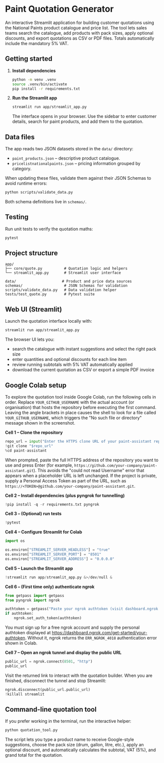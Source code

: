 # Paint Quotation Generator

An interactive Streamlit application for building customer quotations using the National Paints product catalogue and price list. The tool lets sales teams search the catalogue, add products with pack sizes, apply optional discounts, and export quotations as CSV or PDF files. Totals automatically include the mandatory 5% VAT.

## Getting started

1. **Install dependencies**
   ```bash
   python -m venv .venv
   source .venv/bin/activate
   pip install -r requirements.txt
   ```

2. **Run the Streamlit app**
   ```bash
   streamlit run app/streamlit_app.py
   ```
   The interface opens in your browser. Use the sidebar to enter customer details, search for paint products, and add them to the quotation.

## Data files

The app reads two JSON datasets stored in the `data/` directory:

- `paint_products.json` – descriptive product catalogue.
- `pricelistnationalpaints.json` – pricing information grouped by category.

When updating these files, validate them against their JSON Schemas to avoid runtime errors:

```bash
python scripts/validate_data.py
```

Both schema definitions live in `schemas/`.

## Testing

Run unit tests to verify the quotation maths:

```bash
pytest
```

## Project structure

```
app/
├── core/quote.py          # Quotation logic and helpers
└── streamlit_app.py       # Streamlit user interface

data/                     # Product and price data sources
schemas/                   # JSON Schemas for validation
scripts/validate_data.py   # Data validation helper
tests/test_quote.py        # Pytest suite
```

## Web UI (Streamlit)

Launch the quotation interface locally with:

```bash
streamlit run app/streamlit_app.py
```

The browser UI lets you:

- search the catalogue with instant suggestions and select the right pack size
- enter quantities and optional discounts for each line item
- review running subtotals with 5% VAT automatically applied
- download the current quotation as CSV or export a simple PDF invoice

## Google Colab setup

To explore the quotation tool inside Google Colab, run the following cells in
order. Replace `YOUR_GITHUB_USERNAME` with the actual account (or organisation)
that hosts the repository before executing the first command. Leaving the angle
brackets in place causes the shell to look for a file called
`YOUR_GITHUB_USERNAME`, which triggers the "No such file or directory"
message shown in the screenshot.

**Cell 1 – Clone the repository**

```python
repo_url = input("Enter the HTTPS clone URL of your paint-assistant repository: ").strip()
!git clone "$repo_url"
%cd paint-assistant
```

When prompted, paste the full HTTPS address of the repository you want to use
and press Enter (for example,
`https://github.com/your-company/paint-assistant.git`). This avoids the
"could not read Username" error that appears when a placeholder URL is left
unchanged. If the project is private, supply a Personal Access Token as part of
the URL, such as `https://<TOKEN>@github.com/your-company/paint-assistant.git`.

**Cell 2 – Install dependencies (plus pyngrok for tunnelling)**

```python
!pip install -q -r requirements.txt pyngrok
```

**Cell 3 – (Optional) run tests**

```python
!pytest
```

**Cell 4 – Configure Streamlit for Colab**

```python
import os

os.environ["STREAMLIT_SERVER_HEADLESS"] = "true"
os.environ["STREAMLIT_SERVER_PORT"] = "8501"
os.environ["STREAMLIT_SERVER_ADDRESS"] = "0.0.0.0"
```

**Cell 5 – Launch the Streamlit app**

```python
!streamlit run app/streamlit_app.py &>/dev/null &
```

**Cell 6 – (First time only) authenticate ngrok**

```python
from getpass import getpass
from pyngrok import ngrok

authtoken = getpass("Paste your ngrok authtoken (visit dashboard.ngrok.com to generate one): ").strip()
if authtoken:
    ngrok.set_auth_token(authtoken)
```

You must sign up for a free ngrok account and supply the personal authtoken
displayed at <https://dashboard.ngrok.com/get-started/your-authtoken>. Without
it, ngrok returns the `ERR_NGROK_4018` authentication error shown in Colab.

**Cell 7 – Open an ngrok tunnel and display the public URL**

```python
public_url = ngrok.connect(8501, "http")
public_url
```

Visit the returned link to interact with the quotation builder. When you are
finished, disconnect the tunnel and stop Streamlit:

```python
ngrok.disconnect(public_url.public_url)
!killall streamlit
```

## Command-line quotation tool

If you prefer working in the terminal, run the interactive helper:

```bash
python quotation_tool.py
```

The script lets you type a product name to receive Google-style suggestions,
choose the pack size (drum, gallon, litre, etc.), apply an optional discount,
and automatically calculates the subtotal, VAT (5%), and grand total for the
quotation.
